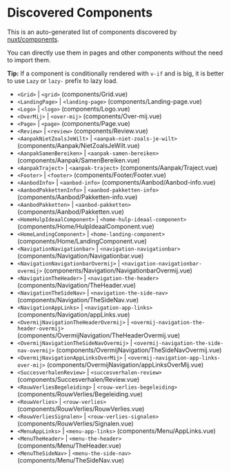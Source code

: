 # Discovered Components

This is an auto-generated list of components discovered by [nuxt/components](https://github.com/nuxt/components).

You can directly use them in pages and other components without the need to import them.

**Tip:** If a component is conditionally rendered with `v-if` and is big, it is better to use `Lazy` or `lazy-` prefix to lazy load.

- `<Grid>` | `<grid>` (components/Grid.vue)
- `<LandingPage>` | `<landing-page>` (components/Landing-page.vue)
- `<Logo>` | `<logo>` (components/Logo.vue)
- `<OverMij>` | `<over-mij>` (components/Over-mij.vue)
- `<Page>` | `<page>` (components/Page.vue)
- `<Review>` | `<review>` (components/Review.vue)
- `<AanpakNietZoalsJeWilt>` | `<aanpak-niet-zoals-je-wilt>` (components/Aanpak/NietZoalsJeWilt.vue)
- `<AanpakSamenBereiken>` | `<aanpak-samen-bereiken>` (components/Aanpak/SamenBereiken.vue)
- `<AanpakTraject>` | `<aanpak-traject>` (components/Aanpak/Traject.vue)
- `<Footer>` | `<footer>` (components/Footer/Footer.vue)
- `<AanbodInfo>` | `<aanbod-info>` (components/Aanbod/Aanbod-info.vue)
- `<AanbodPakkettenInfo>` | `<aanbod-pakketten-info>` (components/Aanbod/Pakketten-info.vue)
- `<AanbodPakketten>` | `<aanbod-pakketten>` (components/Aanbod/Pakketten.vue)
- `<HomeHulpIdeaalComponent>` | `<home-hulp-ideaal-component>` (components/Home/HulpIdeaalComponent.vue)
- `<HomeLandingComponent>` | `<home-landing-component>` (components/Home/LandingComponent.vue)
- `<NavigationNavigationbar>` | `<navigation-navigationbar>` (components/Navigation/Navigationbar.vue)
- `<NavigationNavigationbarOvermij>` | `<navigation-navigationbar-overmij>` (components/Navigation/NavigationbarOvermij.vue)
- `<NavigationTheHeader>` | `<navigation-the-header>` (components/Navigation/TheHeader.vue)
- `<NavigationTheSideNav>` | `<navigation-the-side-nav>` (components/Navigation/TheSideNav.vue)
- `<NavigationAppLinks>` | `<navigation-app-links>` (components/Navigation/appLinks.vue)
- `<OvermijNavigationTheHeaderOvermij>` | `<overmij-navigation-the-header-overmij>` (components/OvermijNavigation/TheHeaderOvermij.vue)
- `<OvermijNavigationTheSideNavOvermij>` | `<overmij-navigation-the-side-nav-overmij>` (components/OvermijNavigation/TheSideNavOvermij.vue)
- `<OvermijNavigationAppLinksOverMij>` | `<overmij-navigation-app-links-over-mij>` (components/OvermijNavigation/appLinksOverMij.vue)
- `<SuccesverhalenReview>` | `<succesverhalen-review>` (components/Succesverhalen/Review.vue)
- `<RouwVerliesBegeleiding>` | `<rouw-verlies-begeleiding>` (components/RouwVerlies/Begeleiding.vue)
- `<RouwVerlies>` | `<rouw-verlies>` (components/RouwVerlies/RouwVerlies.vue)
- `<RouwVerliesSignalen>` | `<rouw-verlies-signalen>` (components/RouwVerlies/Signalen.vue)
- `<MenuAppLinks>` | `<menu-app-links>` (components/Menu/AppLinks.vue)
- `<MenuTheHeader>` | `<menu-the-header>` (components/Menu/TheHeader.vue)
- `<MenuTheSideNav>` | `<menu-the-side-nav>` (components/Menu/TheSideNav.vue)
